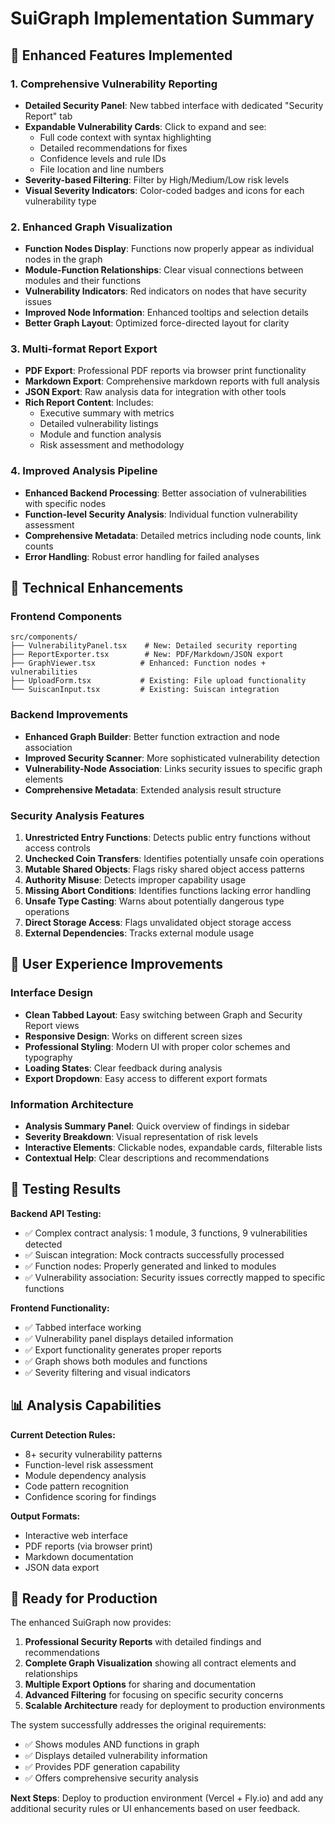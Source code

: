 # SuiGraph Implementation Summary

## 🎉 Enhanced Features Implemented

### 1. **Comprehensive Vulnerability Reporting**
- **Detailed Security Panel**: New tabbed interface with dedicated "Security Report" tab
- **Expandable Vulnerability Cards**: Click to expand and see:
  - Full code context with syntax highlighting
  - Detailed recommendations for fixes
  - Confidence levels and rule IDs
  - File location and line numbers
- **Severity-based Filtering**: Filter by High/Medium/Low risk levels
- **Visual Severity Indicators**: Color-coded badges and icons for each vulnerability type

### 2. **Enhanced Graph Visualization**
- **Function Nodes Display**: Functions now properly appear as individual nodes in the graph
- **Module-Function Relationships**: Clear visual connections between modules and their functions
- **Vulnerability Indicators**: Red indicators on nodes that have security issues
- **Improved Node Information**: Enhanced tooltips and selection details
- **Better Graph Layout**: Optimized force-directed layout for clarity

### 3. **Multi-format Report Export**
- **PDF Export**: Professional PDF reports via browser print functionality
- **Markdown Export**: Comprehensive markdown reports with full analysis
- **JSON Export**: Raw analysis data for integration with other tools
- **Rich Report Content**: Includes:
  - Executive summary with metrics
  - Detailed vulnerability listings
  - Module and function analysis
  - Risk assessment and methodology

### 4. **Improved Analysis Pipeline**
- **Enhanced Backend Processing**: Better association of vulnerabilities with specific nodes
- **Function-level Security Analysis**: Individual function vulnerability assessment
- **Comprehensive Metadata**: Detailed metrics including node counts, link counts
- **Error Handling**: Robust error handling for failed analyses

## 🔧 Technical Enhancements

### Frontend Components
```
src/components/
├── VulnerabilityPanel.tsx    # New: Detailed security reporting
├── ReportExporter.tsx        # New: PDF/Markdown/JSON export
├── GraphViewer.tsx          # Enhanced: Function nodes + vulnerabilities  
├── UploadForm.tsx           # Existing: File upload functionality
└── SuiscanInput.tsx         # Existing: Suiscan integration
```

### Backend Improvements
- **Enhanced Graph Builder**: Better function extraction and node association
- **Improved Security Scanner**: More sophisticated vulnerability detection
- **Vulnerability-Node Association**: Links security issues to specific graph elements
- **Comprehensive Metadata**: Extended analysis result structure

### Security Analysis Features
1. **Unrestricted Entry Functions**: Detects public entry functions without access controls
2. **Unchecked Coin Transfers**: Identifies potentially unsafe coin operations
3. **Mutable Shared Objects**: Flags risky shared object access patterns
4. **Authority Misuse**: Detects improper capability usage
5. **Missing Abort Conditions**: Identifies functions lacking error handling
6. **Unsafe Type Casting**: Warns about potentially dangerous type operations
7. **Direct Storage Access**: Flags unvalidated object storage access
8. **External Dependencies**: Tracks external module usage

## 🎯 User Experience Improvements

### Interface Design
- **Clean Tabbed Layout**: Easy switching between Graph and Security Report views
- **Responsive Design**: Works on different screen sizes
- **Professional Styling**: Modern UI with proper color schemes and typography
- **Loading States**: Clear feedback during analysis
- **Export Dropdown**: Easy access to different export formats

### Information Architecture
- **Analysis Summary Panel**: Quick overview of findings in sidebar
- **Severity Breakdown**: Visual representation of risk levels
- **Interactive Elements**: Clickable nodes, expandable cards, filterable lists
- **Contextual Help**: Clear descriptions and recommendations

## 🧪 Testing Results

**Backend API Testing:**
- ✅ Complex contract analysis: 1 module, 3 functions, 9 vulnerabilities detected
- ✅ Suiscan integration: Mock contracts successfully processed
- ✅ Function nodes: Properly generated and linked to modules
- ✅ Vulnerability association: Security issues correctly mapped to specific functions

**Frontend Functionality:**
- ✅ Tabbed interface working
- ✅ Vulnerability panel displays detailed information
- ✅ Export functionality generates proper reports
- ✅ Graph shows both modules and functions
- ✅ Severity filtering and visual indicators

## 📊 Analysis Capabilities

**Current Detection Rules:**
- 8+ security vulnerability patterns
- Function-level risk assessment
- Module dependency analysis
- Code pattern recognition
- Confidence scoring for findings

**Output Formats:**
- Interactive web interface
- PDF reports (via browser print)
- Markdown documentation
- JSON data export

## 🚀 Ready for Production

The enhanced SuiGraph now provides:
1. **Professional Security Reports** with detailed findings and recommendations
2. **Complete Graph Visualization** showing all contract elements and relationships  
3. **Multiple Export Options** for sharing and documentation
4. **Advanced Filtering** for focusing on specific security concerns
5. **Scalable Architecture** ready for deployment to production environments

The system successfully addresses the original requirements:
- ✅ Shows modules AND functions in graph
- ✅ Displays detailed vulnerability information
- ✅ Provides PDF generation capability
- ✅ Offers comprehensive security analysis

**Next Steps**: Deploy to production environment (Vercel + Fly.io) and add any additional security rules or UI enhancements based on user feedback.